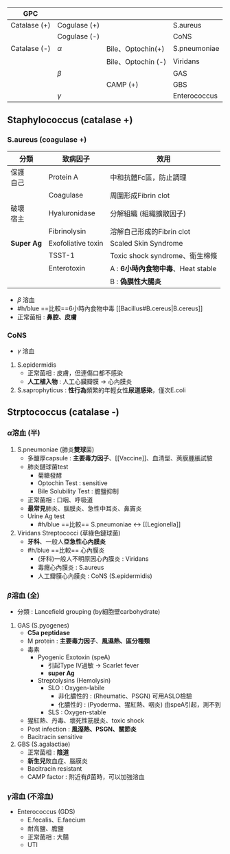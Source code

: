 | GPC          |              |                    |              |
|--------------|--------------|--------------------|--------------|
| Catalase (+) | Cogulase (+) |                    | S.aureus     |
|              | Cogulase (-) |                    | CoNS         |
| Catalase (-) | $\alpha$        | Bile、Optochin(+) | S.pneumoniae |
|              |              | Bile、Optochin (-) | Viridans     |
|              | $\beta$         |                    | GAS          |
|              |              | CAMP (+)           | GBS          |
|              | $\gamma$        |                    |  Enterococcus      |
## Staphylococcus (catalase +)
### S.aureus (coagulase +)
| 分類     | 致病因子           | 效用                             |
|----------|--------------------|----------------------------------|
| 保護<br>自己 | Protein A          | 中和抗體Fc區，防止調理           |
|          | Coagulase          | 周圍形成Fibrin clot              |
| 破壞<br>宿主 | Hyaluronidase      | 分解組織 (組織擴散因子)          |
|          | Fibrinolysin         | 溶解自己形成的Fibrin clot        |
| **Super Ag** | Exofoliative toxin | Scaled Skin Syndrome             |
|          | TSST-1             | Toxic shock syndrome、衛生棉條   |
|          | Enterotoxin        | A : **6小時內食物中毒**、Heat stable |
|          |                    | B : **偽膜性大腸炎**                 |
- $\beta$ 溶血
- #h/blue ==比較==6小時內食物中毒 [[Bacillus#B.cereus|B.cereus]]
- 正常菌相 : **鼻腔、皮膚**
### CoNS
- $\gamma$ 溶血
1. S.epidermidis 
	- 正常菌相 : 皮膚，但連傷口都不感染
	- **人工植入物** : 人工心臟瓣膜 -> 心內膜炎
2. S.saprophyticus : **性行為**頻繁的年輕女性**尿道感染**，僅次E.coli
## Strptococcus (catalase -)
### $\alpha$溶血 (半)

1. S.pneumoniae (肺炎**雙球**菌)
	- 多醣厚capsule : **主要毒力因子**、[[Vaccine]]、血清型、莢膜腫脹試驗
	- 肺炎鏈球菌test
		- 菊糖發酵
		- Optochin Test : sensitive
		- Bile Solubility Test : 膽鹽抑制
	- 正常菌相 : 口咽、呼吸道
	- **最常見**肺炎、腦膜炎、急性中耳炎、鼻竇炎
	- Urine Ag test
		- #h/blue ==比較== S.pneumoniae <-> [[Legionella]]
2. Viridans Streptococci (草綠色鏈球菌)
	- **牙科**、一般人**亞急性心內膜炎**
	- #h/blue ==比較== 心內膜炎
		- (牙科)一般人不明原因心內膜炎 : Viridans
		- 毒癮心內膜炎 : S.aureus
		- 人工瓣膜心內膜炎 : CoNS (S.epidermidis)
### $\beta$溶血 (全)
- 分類 : Lancefield grouping (by細胞壁carbohydrate)
1. GAS (S.pyogenes)
	- **C5a peptidase**
	- M protein : **主要毒力因子**、**風濕熱、區分種類**
	- 毒素
		- Pyogenic Exotoxin (speA)
			- 引起Type IV過敏 -> Scarlet fever
			- **super Ag**
		- Streptolysins (Hemolysin)
			- SLO : Oxygen-labile
				- 非化膿性的 : (Rheumatic、PSGN) 可用ASLO檢驗 
				- 化膿性的 : (Pyoderma、猩紅熱、咽炎) 由speA引起，測不到
			- SLS : Oxygen-stable
	- 猩紅熱、丹毒、壞死性筋膜炎、toxic shock
	- Post infection : **風溼熱、PSGN、關節炎**
	- Bacitracin sensitive
2. GBS (S.agalactiae)
	- 正常菌相 : **陰道**
	- **新生兒**敗血症、腦膜炎
	- Bacitracin resistant
	- CAMP factor : 附近有$\beta$菌時，可以加強溶血
### $\gamma$溶血 (不溶血)
- Enterococcus (GDS)
	- E.fecalis、E.faecium
	- 耐高鹽、膽鹽
	- 正常菌相 : 大腸
	- UTI